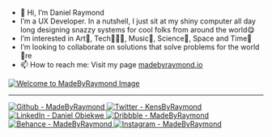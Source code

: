 - 👋 Hi, I’m Daniel Raymond
- I’m a UX Developer. In a nutshell, I just sit at my shiny computer all day long designing snazzy systems for cool folks from around the world😋
- I’m interested in Art🎨, Tech👨🏼‍💻, Music🎷, Science🧪, Space and Time🌌
- I’m looking to collaborate on solutions that solve problems for the world 💞️re
- 📫 How to reach me: Visit my page <a href="https://madebyraymond.io">madebyraymond.io</a>

[![Welcome to MadeByRaymond Image](madebyraymond-intro.gif)](https://madebyraymond.io)

---

<p>
  <a href="https://github.com/madebyraymond">
    <img alt="Github - MadeByRaymond" src="https://img.shields.io/badge/Github-12100E.svg?style=for-the-badge&logo=github&logoColor=FFFFFF" />
  </a> 
  
  <a href="https://twitter.com/KensByRaymond" target="_blank">
    <img alt="Twitter - KensByRaymond" src="https://img.shields.io/badge/Twitter-1DA1F2.svg?style=for-the-badge&logo=twitter&logoColor=FFFFFF" />
  </a> 
  
  <a href="https://www.linkedin.com/in/daniel-obiekwe/" target="_blank">
    <img alt="LinkedIn - Daniel Obiekwe" src="https://img.shields.io/badge/LinkedIn-0077B5.svg?style=for-the-badge&logo=linkedin&logoColor=FFFFFF" />
  </a> 
  
  <a href="https://www.dribbble.com/MadeByRaymond" target="_blank">
    <img alt="Dribbble - MadeByRaymond" src="https://img.shields.io/badge/Dribbble-EA4C89.svg?style=for-the-badge&logo=dribbble&logoColor=FFFFFF" />
  </a> 
  
  <a href="https://behance.com/MadeByRaymond" target="_blank">
    <img alt="Behance - MadeByRaymond" src="https://img.shields.io/badge/Behance-0057FF.svg?style=for-the-badge&logo=behance&logoColor=FFFFFF" />
  </a> 
  
  <a href="https://instagram.com/MadeByRaymond" target="_blank">
    <img alt="Instagram - MadeByRaymond" src="https://img.shields.io/badge/Instagram-405DE6.svg?style=for-the-badge&logo=instagram&logoColor=FFFFFF" />
  </a>
</p>

<!-- - 🌱 I’m currently learning Blockchain -->

<!---
MadeByRaymond/MadeByRaymond is a ✨ special ✨ repository because its `README.md` (this file) appears on your GitHub profile.
You can click the Preview link to take a look at your changes.
--->
